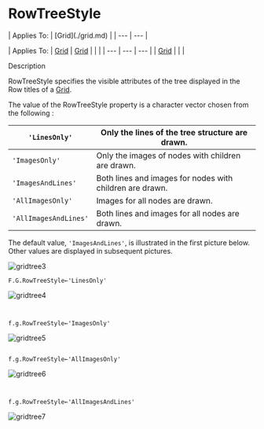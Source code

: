 




<h1 class="heading"><span class="name">RowTreeStyle</span></h1>
| Applies To: | [Grid](./grid.md) |
| --- | ---  |

| Applies To: | [Grid](./grid.md) | [Grid](./grid.md) |  |  |
| --- | --- | ---  |
| [Grid](./grid.md) |  |  |


Description


RowTreeStyle specifies the visible attributes of the tree displayed in the Row titles of a [Grid](./grid.md).


The value of the RowTreeStyle property is a character vector chosen from the following :

| `'LinesOnly'` | Only the lines of the tree structure are drawn. |
| --- | ---  |
| `'ImagesOnly'` | Only the images of nodes with children are drawn. |
| `'ImagesAndLines'` | Both lines and images for nodes with children are drawn. |
| `'AllImagesOnly'` | Images for all nodes are drawn. |
| `'AllImagesAndLines'` | Both lines and images for all nodes are drawn. |




The default value, `'ImagesAndLines'`, is illustrated in the first picture below. Other values are displayed in subsequent pictures.


![gridtree3](../img/gridtree3.gif)


```apl
F.G.RowTreeStyle←'LinesOnly'
```


![gridtree4](../img/gridtree4.gif)


```apl
      

f.g.RowTreeStyle←'ImagesOnly'

```


![gridtree5](../img/gridtree5.gif)


```apl

f.g.RowTreeStyle←'AllImagesOnly'

```


![gridtree6](../img/gridtree6.gif)


```apl
      

f.g.RowTreeStyle←'AllImagesAndLines'

```


![gridtree7](../img/gridtree7.gif)



